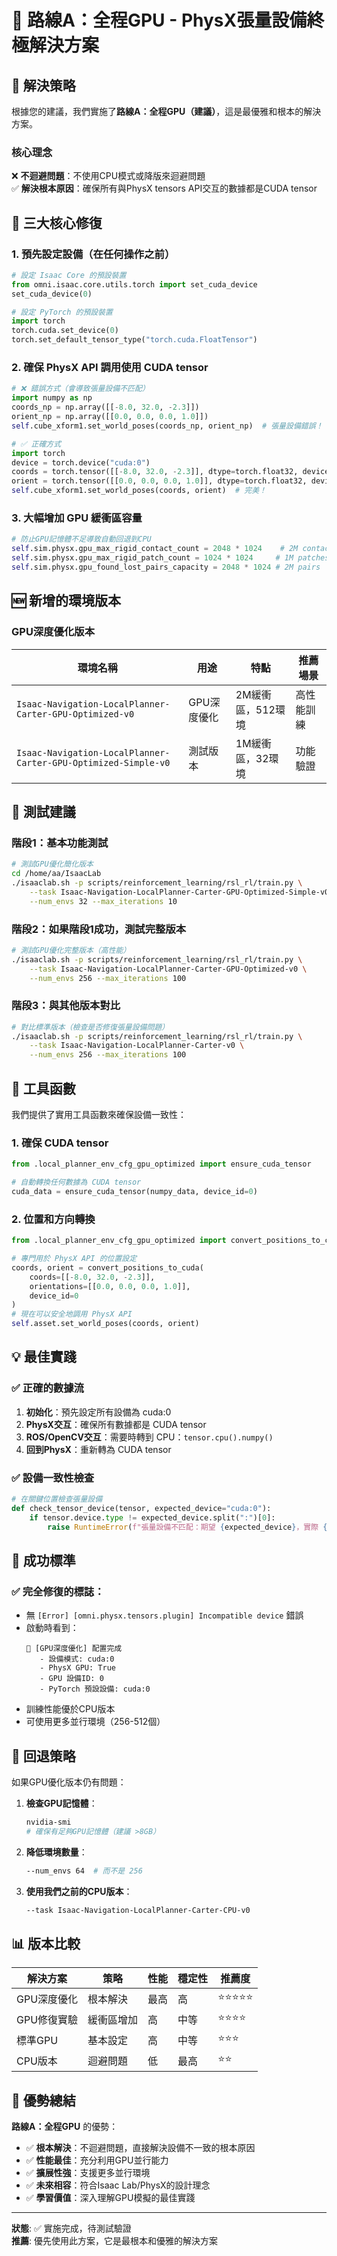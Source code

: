 # 🚀 路線A：全程GPU - PhysX張量設備終極解決方案

## 🎯 解決策略

根據您的建議，我們實施了**路線A：全程GPU（建議）**，這是最優雅和根本的解決方案。

### 核心理念
❌ **不迴避問題**：不使用CPU模式或降版來迴避問題  
✅ **解決根本原因**：確保所有與PhysX tensors API交互的數據都是CUDA tensor

## 🔧 三大核心修復

### 1. 預先設定設備（在任何操作之前）

```python
# 設定 Isaac Core 的預設裝置
from omni.isaac.core.utils.torch import set_cuda_device
set_cuda_device(0)

# 設定 PyTorch 的預設裝置  
import torch
torch.cuda.set_device(0)
torch.set_default_tensor_type("torch.cuda.FloatTensor")
```

### 2. 確保 PhysX API 調用使用 CUDA tensor

```python
# ❌ 錯誤方式（會導致張量設備不匹配）
import numpy as np
coords_np = np.array([[-8.0, 32.0, -2.3]])
orient_np = np.array([[0.0, 0.0, 0.0, 1.0]])
self.cube_xform1.set_world_poses(coords_np, orient_np)  # 張量設備錯誤！

# ✅ 正確方式
import torch
device = torch.device("cuda:0")
coords = torch.tensor([[-8.0, 32.0, -2.3]], dtype=torch.float32, device=device)
orient = torch.tensor([[0.0, 0.0, 0.0, 1.0]], dtype=torch.float32, device=device)
self.cube_xform1.set_world_poses(coords, orient)  # 完美！
```

### 3. 大幅增加 GPU 緩衝區容量

```python
# 防止GPU記憶體不足導致自動回退到CPU
self.sim.physx.gpu_max_rigid_contact_count = 2048 * 1024    # 2M contacts
self.sim.physx.gpu_max_rigid_patch_count = 1024 * 1024     # 1M patches  
self.sim.physx.gpu_found_lost_pairs_capacity = 2048 * 1024 # 2M pairs
```

## 🆕 新增的環境版本

### GPU深度優化版本

| 環境名稱 | 用途 | 特點 | 推薦場景 |
|---------|------|------|----------|
| `Isaac-Navigation-LocalPlanner-Carter-GPU-Optimized-v0` | GPU深度優化 | 2M緩衝區，512環境 | 高性能訓練 |
| `Isaac-Navigation-LocalPlanner-Carter-GPU-Optimized-Simple-v0` | 測試版本 | 1M緩衝區，32環境 | 功能驗證 |

## 🧪 測試建議

### 階段1：基本功能測試
```bash
# 測試GPU優化簡化版本
cd /home/aa/IsaacLab
./isaaclab.sh -p scripts/reinforcement_learning/rsl_rl/train.py \
    --task Isaac-Navigation-LocalPlanner-Carter-GPU-Optimized-Simple-v0 \
    --num_envs 32 --max_iterations 10
```

### 階段2：如果階段1成功，測試完整版本
```bash  
# 測試GPU優化完整版本（高性能）
./isaaclab.sh -p scripts/reinforcement_learning/rsl_rl/train.py \
    --task Isaac-Navigation-LocalPlanner-Carter-GPU-Optimized-v0 \
    --num_envs 256 --max_iterations 100
```

### 階段3：與其他版本對比
```bash
# 對比標準版本（檢查是否修復張量設備問題）
./isaaclab.sh -p scripts/reinforcement_learning/rsl_rl/train.py \
    --task Isaac-Navigation-LocalPlanner-Carter-v0 \
    --num_envs 256 --max_iterations 100
```

## 🔧 工具函數

我們提供了實用工具函數來確保設備一致性：

### 1. 確保 CUDA tensor
```python
from .local_planner_env_cfg_gpu_optimized import ensure_cuda_tensor

# 自動轉換任何數據為 CUDA tensor
cuda_data = ensure_cuda_tensor(numpy_data, device_id=0)
```

### 2. 位置和方向轉換
```python
from .local_planner_env_cfg_gpu_optimized import convert_positions_to_cuda

# 專門用於 PhysX API 的位置設定
coords, orient = convert_positions_to_cuda(
    coords=[[-8.0, 32.0, -2.3]], 
    orientations=[[0.0, 0.0, 0.0, 1.0]],
    device_id=0
)
# 現在可以安全地調用 PhysX API
self.asset.set_world_poses(coords, orient)
```

## 💡 最佳實踐

### ✅ 正確的數據流
1. **初始化**：預先設定所有設備為 cuda:0
2. **PhysX交互**：確保所有數據都是 CUDA tensor
3. **ROS/OpenCV交互**：需要時轉到 CPU：`tensor.cpu().numpy()`
4. **回到PhysX**：重新轉為 CUDA tensor

### ✅ 設備一致性檢查
```python
# 在關鍵位置檢查張量設備
def check_tensor_device(tensor, expected_device="cuda:0"):
    if tensor.device.type != expected_device.split(":")[0]:
        raise RuntimeError(f"張量設備不匹配：期望 {expected_device}，實際 {tensor.device}")
```

## 🎯 成功標準

### ✅ 完全修復的標誌：
- 無 `[Error] [omni.physx.tensors.plugin] Incompatible device` 錯誤
- 啟動時看到：
  ```
  🔧 [GPU深度優化] 配置完成
     - 設備模式: cuda:0
     - PhysX GPU: True
     - GPU 設備ID: 0
     - PyTorch 預設設備: cuda:0
  ```
- 訓練性能優於CPU版本
- 可使用更多並行環境（256-512個）

## 🔄 回退策略

如果GPU優化版本仍有問題：

1. **檢查GPU記憶體**：
   ```bash
   nvidia-smi
   # 確保有足夠GPU記憶體（建議 >8GB）
   ```

2. **降低環境數量**：
   ```bash
   --num_envs 64  # 而不是 256
   ```

3. **使用我們之前的CPU版本**：
   ```bash
   --task Isaac-Navigation-LocalPlanner-Carter-CPU-v0
   ```

## 📊 版本比較

| 解決方案 | 策略 | 性能 | 穩定性 | 推薦度 |
|---------|------|------|--------|--------|
| GPU深度優化 | 根本解決 | 最高 | 高 | ⭐⭐⭐⭐⭐ |
| GPU修復實驗 | 緩衝區增加 | 高 | 中等 | ⭐⭐⭐⭐ |
| 標準GPU | 基本設定 | 高 | 中等 | ⭐⭐⭐ |
| CPU版本 | 迴避問題 | 低 | 最高 | ⭐⭐ |

## 🚀 優勢總結

**路線A：全程GPU** 的優勢：
- ✅ **根本解決**：不迴避問題，直接解決設備不一致的根本原因
- ✅ **性能最佳**：充分利用GPU並行能力
- ✅ **擴展性強**：支援更多並行環境
- ✅ **未來相容**：符合Isaac Lab/PhysX的設計理念
- ✅ **學習價值**：深入理解GPU模擬的最佳實踐

---

**狀態**: ✅ 實施完成，待測試驗證  
**推薦**: 優先使用此方案，它是最根本和優雅的解決方案
